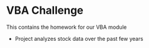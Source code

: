 # VBA Challenge
This contains the homework for our VBA module

* Project analyzes stock data over the past few years
